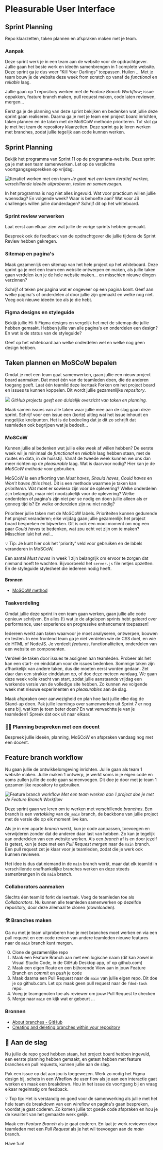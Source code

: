 # Pleasurable User Interface

## Sprint Planning

Repo klaarzetten, taken plannen en afspraken maken met je team.

### Aanpak
Deze sprint werk je in een team aan de website voor de opdrachtgever. 
Jullie gaan het beste werk en ideeën samenbrengen in 1 complete website.
Deze sprint ga je dus weer “Kill Your Darlings” toepassen. Huilen ... Met je team bouw je de website deze week from scratch op vanaf de _functional_ en _reliable_ laag.

Jullie gaan op 1 repository werken met de *Feature Branch Workflow*; issue oppakken, feature branch maken, pull request maken, code laten reviewen, mergen...

Eerst ga je de planning van deze sprint bekijken en bedenken wat jullie deze sprint gaan realiseren. Daarna ga je met je team een project board inrichten, taken plannen en de taken met de MoSCoW methode prioriteren. Tot slot ga je met het team de repository klaarzetten. Deze sprint ga je leren werken met branches, zodat jullie tegelijk aan code kunnen werken.

## Sprint Planning

Bekijk het programma van Sprint 11 op de programma-website. Deze sprint ga je met een team samenwerken. Let op de verplichte voortgangsgesprekken op vrijdag.

![Iteratief werken met een team](experimenteren-varieren.png) 
*Je gaat met een team iteratief werken, verschillende ideeën uitproberen, testen en samenvoegen.*

In het programma is nog niet alles ingevuld. Wat voor practicum willen jullie woensdag? En volgende week? Waar is behoefte aan? Wat voor JS challenges willen jullie donderdagen? Schrijf dit op het whiteboard.

### Sprint review verwerken
Laat eerst aan elkaar zien wat jullie de vorige sprints hebben gemaakt.

Bespreek ook de feedback van de opdrachtgever die jullie tijdens de Sprint Review hebben gekregen.

### Sitemap en pagina's
Maak gezamenlijk een sitemap van het hele project op het whiteboard. Deze sprint ga je met een team een website ontwerpen en maken, als jullie taken gaan verdelen kun je de hele website maken... en misschien nieuwe dingen verzinnen?

Schrijf of teken per pagina wat er ongeveer op een pagina komt. Geef aan welke pagina's of onderdelen al door jullie zijn gemaakt en welke nog niet. Voeg ook nieuwe ideeën toe als je die hebt.

### Figma designs en styleguide
Bekijk jullie Hi-fi Figma designs en vergelijk het met de sitemap die jullie hebben gemaakt. Hebben jullie van alle pagina's en onderdelen een design? 
En wat is de status van de styleguide?

Geef op het whiteboard aan welke onderdelen wel en welke nog geen design hebben.

## Taken plannen en MoSCoW bepalen

Omdat je met een team gaat samenwerken, gaan jullie een nieuw project board aanmaken. Dat moet één van de teamleden doen, die de anderen toegang geeft. Laat één teamlid deze leertaak Forken om het project board en issues te kunnen koppelen. Dit wordt jullie gezamenlijke *repository*.

![](ghprojects-example-roadmap.webp)
*GitHub projects geeft een duidelijk overzicht van taken en planning.*

Maak samen issues van alle taken waar jullie mee aan de slag gaan deze sprint. Schrijf voor een issue een (korte) uitleg wat het issue inhoudt en mogelijke knelpunten. Het is de bedoeling dat je dit zo schrijft dat teamleden ook begrijpen wat je bedoelt...

### MoSCoW
Kunnen jullie al bedenken wat jullie elke week af willen hebben? De eerste week wil je minimaal de _functional_ en _reliable_ laag hebben staan, met de routes en data, in de huisstijl. Vanaf de tweede week kunnen we ons dan meer richten op de _pleasurable_ laag.
Wat is daarvoor nodig? Hier kan je de _MoSCoW methode_ voor gebruiken.

MoSCoW is een afkorting van *Must haves*, *Should haves*, *Could haves* en *Won't haves (this time)*. Dit is een methode waarmee je taken kan _prioriteren_. Wat moet er sowieso zijn voor de oplevering? Welke onderdelen zijn belangrijk, maar niet noodzakelijk voor de oplevering? Welke onderdelen of pagina's zijn niet per se nodig en doen jullie alleen als er genoeg tijd is? En welke onderdelen zijn nu niet nodig?

Prioriteer jullie taken met de MoSCoW labels. Prioriteiten kunnen gedurende het project veranderen; elke vrijdag gaan jullie gezamenlijk het project board bespreken en bijwerken. Dit is ook een mooi moment om nog een paar *Could haves* te bedenken, wat zou echt vet zijn om te maken? Misschien lukt het wel...

💡 Tip: Je kunt hier ook het 'priority' veld voor gebruiken en de labels veranderen in MoSCoW.

Een aantal *Must haves* in week 1 zijn belangrijk om ervoor te zorgen dat niemand hoeft te wachten. Bijvoorbeeld het `server.js` file netjes opzetten. En de styleguide stylesheet die iedereen nodig heeft.

#### Bronnen

- [MoSCoW method](https://en.wikipedia.org/wiki/MoSCoW_method)

### Taakverdeling

Omdat jullie deze sprint in een team gaan werken, gaan jullie alle code opnieuw schrijven. En alles (!) wat je de afgelopen sprints hebt geleerd over performance, user experience en progressive enhancement toepassen!

Iedereen werkt aan taken waarvoor je moet analyseren, ontwerpen, bouwen en testen. In een frontend team ga je niet verdelen wie de CSS doet, en wie de HTML of NodeJS. Je verdeelt _features_, functionaliteiten, onderdelen van een website en componenten.

Verdeel de taken door issues te assignen aan teamleden. Probeer als het kan een start- en einddatum voor de issues bedenken. Sommige taken zijn afhankelijk van andere taken, dus die moeten eerst worden gedaan. Zet daar dan een strakke einddatum op, of doe deze meteen vandaag.
We gaan deze week volle kracht van start, zodat jullie aanstaande vrijdag een werkende versie van de volledige site hebben. Zo kunnen we volgende week met nieuwe experimenten en _pleasurables_ aan de slag.


Maak afspraken over aanwezigheid en plan hoe laat jullie elke dag de Stand-up doen. 
Pak jullie learnings over samenwerken uit Sprint 7 er nog eens bij, wat kon je toen beter doen? En wat verwachtte je van je teamleden? Spreek dat ook uit naar elkaar.

### 🧑‍🏫 Planning bespreken met een docent
Bespreek jullie ideeën, planning, MoSCoW en afspraken vandaag nog met een docent.


## Feature branch workflow

Nu gaan jullie de ontwikkelomgeving inrichten. Jullie gaan als team 1 website maken. Jullie maken 1 ontwerp, je werkt soms in je eigen code en soms zullen jullie de code gaan samenvoegen. Dit doe je door met je team 1 gezamenlijke repository te gebruiken.

![Feature branch workflow](feature-branch.png) 
*Met een team werken aan 1 project doe je met de Feature Branch Workflow*

Deze sprint gaan we leren om te werken met verschillende _branches_. Een branch is een _vertakking_ van de`_main` branch, de backbone van jullie project met de versie die op elk moment live kan.

Als je in een aparte _branch_ werkt, kun je code aanpassen, toevoegen en verwijderen zonder dat de anderen daar last van hebben. Zo kan je tegelijk aan onderdelen van een website werken. Als een _branch_ af is en door jezelf is getest, kun je deze met een _Pull Request_ _mergen_ naar de `main` branch. Een pull request zet je klaar voor je teamleden, zodat die je werk ook kunnen reviewen.

Het idee is dus dat niemand in de `main` branch werkt, maar dat elk teamlid in verschillende onafhankelijke branches werken en deze steeds samenbrengen in de `main` branch.

### Collaborators aanmaken
Slechts één teamlid forkt de leertaak. Voeg de teamleden toe als _Collaborators_. Nu kunnen alle teamleden samenwerken op dezelfde repository, door deze allemaal te clonen (downloaden).

### 🛠️ Branches maken
Ga nu met je team uitproberen hoe je met branches moet werken en via een pull request en een code review van andere teamleden nieuwe features naar de `main` branch kunt mergen.

0. Clone de gezamenlijke repo
1. Maak een Feature Branch aan met een logische naam (dit kan zowel in Visual Studio Code, in de GitHub Desktop app, of op github.com)
2. Maak een eigen Route en een bijhorende View aan in jouw Feature Branch en _commit_ en _push_ je code
3. Maak daarna een Pull Request naar de `main` van jullie eigen repo. Dit doe je op github.com. Let op: maak geen pull request naar de `fdnd-task` repo.
4. Voeg je teamgenoten toe als reviewer om jouw Pull Request te checken
5. Merge naar `main` en kijk wat er gebeurt ...

### Bronnen

- [About branches - GitHub](https://docs.github.com/en/pull-requests/collaborating-with-pull-requests/proposing-changes-to-your-work-with-pull-requests/about-branches)
- [Creating and deleting branches within your repository](https://docs.github.com/en/pull-requests/collaborating-with-pull-requests/proposing-changes-to-your-work-with-pull-requests/creating-and-deleting-branches-within-your-repository)


## 👷 Aan de slag
Nu jullie de repo goed hebben staan, het project board hebben ingevuld, een eerste planning hebben gemaakt, en getest hebben met feature branches en pull requests, kunnen jullie aan de slag. 

Pak een issue op dat aan jou is toegewezen. Werk zo nodig het Figma design bij, schets in een Wireflow de user flow als je aan een interactie gaat werken en maak een breakdown. Hou in het issue de voortgang bij en vraag elkaar regelmatig om feedback. 

💡 Top tip: Het is verstandig en goed voor de samenwerking als jullie met het hele team de breakdown van een wireflow en pagina's gaan bespreken, voordat je gaat coderen. Zo komen jullie tot goede code afspraken en hou je de kwaliteit van het gemaakte werk gelijk.

Maak een _Feature Branch_ als je gaat coderen. En laat je werk reviewen door teamleden met een _Pull Request_ als je het wil toevoegen aan de _main_ branch.

Have fun!



<!--
### Samenwerken & planning
In de analysefase bespreek je als team welke werkzaamheden er zijn, wie wat gaat doen en maak je een planning. 
Er is veel werk aan de winkel deze sprint, maak afspraken om elke dag aan het project te werken en hoe jullie elkaar op de hoogte houden van de vorderingen.

### Materiaal voor samenwerken

- [About Github Projects, quickstart en best practices](https://docs.github.com/en/issues/planning-and-tracking-with-projects/learning-about-projects/about-projects)
- [De Daily standup meeting: uitleg en tips](https://scrumguide.nl/daily-standup-meeting/)

- [Making a pull-request](https://www.atlassian.com/git/tutorials/making-a-pull-request) (nb. wij gebruiken de feature-branch workflow)
- [How to Collaborate on GitHub](https://code.tutsplus.com/tutorials/how-to-collaborate-on-github--net-34267)
- [download het Team Canvas](https://github.com/fdnd-task/performance-matters-fast-website/blob/main/docs/Teamcanvas.pdf)
- [Lees instructies over het gebruik van het Teamcanvas in de deeltaak uit sprint 1](https://github.com/fdnd-task/your-tribe-team-canvas)

-->
